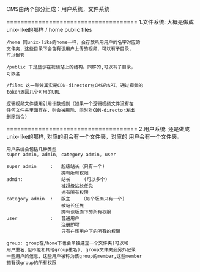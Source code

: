 CMS由两个部分组成：用户系统，文件系统

=====================================
1.文件系统:
    大概是做成unix-like的那样
    /
        home
        public
        files

    /home 同unix-like的home一样，会存放所用用户的名字对应的
    文件夹，这些目录下会含有该用户上传的视频，可以有子目录，
    可以嵌套

    /public 下是显示在视频站上的结构。同样的,可以有子目录，
    可嵌套

    /files 这一部分其实是CDN-director在CMS的API，通过视频的
    token返回几个可用的URL

    逻辑视频文件使用引用计数规则（如果一个逻辑视频文件没有在
    任何文件夹里面存在，则会被删除，同时对CDN-director发出
    删除指令)

=====================================
2.用户系统:
    还是做成unix-like的那样, 对应的组会有一个文件夹，对应的
    用户会有一个文件夹。

    用户系统会包括几种类型
    super admin, admin, category admin, user

    super admin     :   超级站长（只有一个)
                        拥有所有权限
    admin:              站长     (可以多个)
                        被超级站长任免
                        拥有所有权限
    category admin  :   版主    （每个版面只有一个)
                        被站长任免
                        拥有该版面下的所有权限
    user            :   普通用户
                        注册即可
                        只有在该用户下的所有的权限

    group: group在/home下也会单独建立一个文件夹(可以和
    用户重名,但不能和其他group重名), group文件夹会另外记录
    一些用户的信息，这些用户被称为该group的member,这些member
    拥有该group的所有权限
